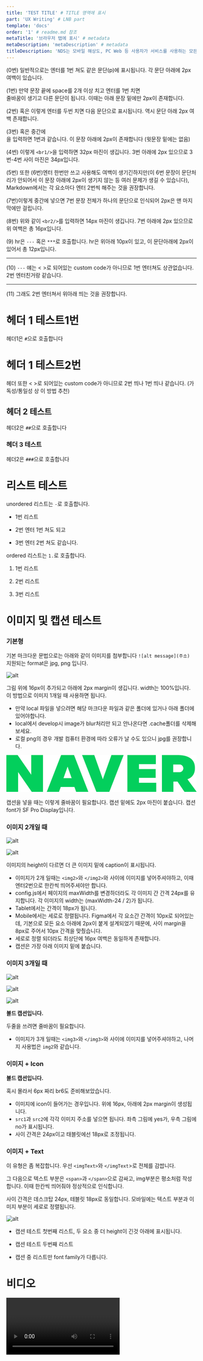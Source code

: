 ```yaml
---
title: 'TEST TITLE' # TITLE 영역에 표시
part: 'UX Writing' # LNB part
template: 'docs'
order: '1' # readme.md 참조
metaTitle: '브라우저 탭에 표시' # metadata
metaDescription: 'metaDescription' # metadata
titleDescription: 'NDS는 모바일 해상도, PC Web 등 사용자가 서비스를 사용하는 모든 서비스를 제공하는 것을 목적으로 합니다' # title 밑에 나오는 문장
---
```


(0번) 일반적으로는
엔터를 1번 쳐도 같은 문단(p)에 표시됩니다. 각 문단 아래에 2px 여백이 있습니다.

(1번) 만약 문장 끝에 space를 2개 이상 치고 엔터를 1번 치면  
줄바꿈이 생기고 다른 문단이 됩니다. 이때는 아래 문장 밑에만 2px이 존재합니다.

(2번) 혹은 이렇게 엔터를 두번 치면 다음 문단으로 표시됩니다. 역시 문단 아래 2px 여백 존재합니다.

(3번) 혹은 중간에<br/>을 입력하면 1번과 같습니다. 이 문장 아래에 2px이 존재합니다 (윗문장 밑에는 없음)

<br1/>

(4번) 이렇게 `<br1/>`을 입력하면 32px 마진이 생깁니다. 3번 아래에 2px 있으므로 3번-4번 사이 마진은 34px입니다.

(5번) 또한
<br1/>
(6번)엔터 한번만 쓰고 사용해도 여백이 생기긴하지만(이 6번 문장이 문단처리가 안되어서 이 문장 아래에 2px이 생기지 않는 등 여러 문제가 생길 수 있습니다), Markdown에서는 각 요소마다 엔터 2번씩 해주는 것을 권장합니다.

(7번)이렇게 중간에 넣으면 <br1/> 7번 문장 전체가 하나의 문단으로 인식되어 2px은 맨 마지막에만 걸립니다.

<br2/>

(8번) 위와 같이 `<br2/>`를 입력하면 14px 마진이 생깁니다. 7번 아래에 2px 있으므로 위 여백은 총 16px입니다.

<br1 />

(9) hr은 `---` 혹은 `***`로 호출합니다. hr은 위아래 10px이 있고, 이 문단아래에 2px이 있어서 총 12px입니다.

---

(10) `---` 얘는 < >로 되어있는 custom code가 아니므로 1번 엔터쳐도 상관없습니다. 2번 엔터친거랑 같습니다.

---

(11) 그래도 2번 엔터쳐서 위아래 띄는 것을 권장합니다.

<br1 /><br1 />

# 헤더 1 테스트1번

헤더1은 `#`으로 호출합니다

# 헤더 1 테스트2번

헤더 또한 < >로 되어있는 custom code가 아니므로 2번 띄나 1번 띄나 같습니다. (가독성/통일성 상 이 방법 추천)

## 헤더 2 테스트

헤더2은 `##`으로 호출합니다

### 헤더 3 테스트

헤더2은 `###`으로 호출합니다

<br1 /><br1/>

# 리스트 테스트

unordered 리스트는 `-`로 호출합니다.

- 1번 리스트
- 2번 엔터 1번 쳐도 되고

- 3번 엔터 2번 쳐도 같습니다.

<br1 />

ordered 리스트는 `1.`로 호출합니다.

1. 1번 리스트
2. 2번 리스트

3. 3번 리스트

<br1 /><br1/>

# 이미지 및 캡션 테스트

<br2/>

### 기본형

기본 마크다운 문법으로는 아래와 같이 이미지를 첨부합니다 `![alt message](주소)`  
지원되는 format은 jpg, png 입니다.

![alt](https://www.mobileworldlive.com/wp-content/uploads/2017/03/Naver-logo.png)

그림 위에 16px이 추가되고 아래에 2px margin이 생깁니다. width는 100%입니다. 이 방법으로 이미지 1개일 때 사용하면 됩니다.

<br2/>

- 만약 local 파일을 넣으려면 해당 마크다운 파일과 같은 폴더에 있거나 아래 폴더에 있어야합니다.
- local에서 develop시 image가 blur처리만 되고 안나온다면 .cache폴더를 삭제해보세요.
- 로컬 png의 경우 개발 컴퓨터 환경에 따라 오류가 날 수도 있으니 jpg를 권장합니다.

![alt](./img/dd.jpg)

<cap>

캡션을 넣을 때는 이렇게 줄바꿈이 필요합니다. 캡션 밑에도 2px 마진이 붙습니다. 캡션 font가 SF Pro Display입니다.

</cap>

<br2/>

### 이미지 2개일 때

<img2>

![alt](https://www.naverlabs.com/naverlabs_/story/202105/1621330139650.png)

![alt](https://naverlabs.com/naverlabs_/story/202010/1601982940025_ALL_.jpg)

</img2>

<cap>

이미지의 height이 다르면 더 큰 이미지 밑에 caption이 표시됩니다.

</cap>

<br2/>

- 이미지가 2개 일때는 `<img2>`와 `</img2>`와 사이에 이미지를 넣어주셔야하고, 이때 엔터2번으로 한칸씩 띄어주셔야만 합니다.
- config.js에서 페이지의 maxWidth를 변경하더라도 각 이미지 간 간격 24px를 유지합니다. 각 이미지의 width는 (maxWidth-24 / 2)가 됩니다.
- Tablet에서는 간격이 18px가 됩니다.
- Mobile에서는 세로로 정렬됩니다. Figma에서 각 요소간 간격이 10px로 되어있는데, 기본으로 모든 요소 아래에 2px이 붙게 설계되었기 때문에, 사이 margin을 8px로 주어서 10px 간격을 맞췄습니다.
- 세로로 정렬 되더라도 최상단에 16px 여백은 동일하게 존재합니다.
- 캡션은 가장 아래 이미지 밑에 붙습니다.

<br1/>

### 이미지 3개일 때

<img3>

![alt](https://www.naverlabs.com/naverlabs_/story/201904/1556186628283_SEK_8634.JPG)

![alt](https://www.naverlabs.com/naverlabs_/story/201904/1556182063383_002.JPG)

![alt](https://www.naverlabs.com/naverlabs_/story/201904/1556182489355_SEK_9008.JPG)

</img3>

<cap>

**볼드 캡션입니다.**

두줄을 쓰려면 줄바꿈이 필요합니다.

</cap>

<br2/>

- 이미지가 3개 일때는 `<img3>`와 `</img3>`와 사이에 이미지를 넣어주셔야하고, 나머지 사용법은 `img2`와 같습니다.

<br1/>

### 이미지 + Icon

<imgIcon 
  src1='https://www.naverlabs.com/naverlabs_/story/201904/1556184924229_NAVER-LABS_CES_2019_098.jpg' 
  src2='https://www.naverlabs.com/naverlabs_/story/201904/1556184803729_NAVER-LABS_CES_2019_113.jpg' 
/>

<cap>

**볼드 캡션입니다.**

<br6/>

혹시 몰라서 6px 짜리 br6도 준비해보았습니다.

</cap>

<br2/>

- 이미지에 icon이 들어가는 경우입니다. 위에 16px, 아래에 2px margin이 생성됩니다.
- `src1`과 `src2`에 각각 이미지 주소를 넣으면 됩니다. 좌측 그림에 yes가, 우측 그림에 no가 표시됩니다.
- 사이 간격은 24px이고 태블릿에선 18px로 조정됩니다.

<br1/>

### 이미지 + Text

<imgText>

<span>

이 유형은 좀 복잡합니다. 우선 `<imgText>`와 `</imgText`>로 전체를 감쌉니다.

<br2 />

그 다음으로 텍스트 부분은 `<span>`과 `</span>`으로 감싸고, img부분은 평소처럼 작성합니다. 이때 한칸씩 띄어줘야 정상적으로 인식합니다.

사이 간격은 데스크탑 24px, 테블릿 18px로 동일합니다.
모바일에는 텍스트 부분과 이미지 부분이 세로로 정렬됩니다.

</span>

![alt](https://www.naverlabs.com/naverlabs_/story/201904/1556182063383_002.JPG)

</imgText>

<cap>

- 캡션 테스트 첫번째 리스트, 두 요소 중 더 height이 긴것 아래에 표시됩니다.

- 캡션 테스트 두번째 리스트

- 캡션 중 리스트만 font family가 다릅니다.

</cap>

<br1/>

<br1/><br1/>

# 비디오

<br2/>

<video link='https://www.youtube.com/embed/_a5JYdYMmPo' />

<br2/>

만약 youtube와 같은 external video를 불러오려면 위와 같이 `<video link='주소'>` 를 사용합니다.

<br1/><br1/>

# 테이블

<br2/>

| 헤더1     | 헤더2                                                |
| --------- | ---------------------------------------------------- |
| 테스트123 | 테스트123456                                         |
| 테스트    | 이쪽 열에 긴게 있으면 이것에 맞게 비율이 조정됩니다. |

기본적으로 테이블은 위와 같은 문법을 씁니다. 이때 hyphen(-)이 3개 이상이어야 헤더로 인식합니다. 기본은 좌측 정렬입니다.

<br2/>

| header | header2 | header3 |
| ------ | ------- | ------- |
| a      | c       | e       |
| b      | d       | f       |

가독성을 위해 space를 아무쪽에나 넣어서 줄을 맞춰도 됩니다.

<br2/>

| header | header2 | header3                                                                                                                       |
| ------ | ------- | ----------------------------------------------------------------------------------------------------------------------------- |
| a      | c       | e                                                                                                                             |
| b      | d       | 네이버(NAVER)는 대한민국 최대 포털 사이트다.자매 서비스로 모바일 메신저 라인, 뉴스, 웹툰, 지도, 검색 엔진 등을 보유하고 있다. |

줄바꿈 테스트

<br2/>

<table>
  <tr>
    <th>헤더테스트</th>
    <td>일반 내용</td>
  </tr>
  <tr>
    <th>헤더테스트 길이에 맞게 늘어납니다</th>
    <td>
    기본 가로 양식과 달리 세로 양식은 header 길이가 길 때 줄바꿈이 되며 min-width는 임의로 100px로 설정했습니다.</td>
  </tr>
</table>

마크다운 특성 상 세로 헤더는 직접 코드를 작성하는 방법밖에 없는 것 같습니다.  
`<tr>`이 '행(row)'이 되며 그 안에 있는 요소들이 해당 row안의 '열(column)'로 작동됩니다. `<th>`로 쌓여진 부분에 헤더이고 `<td>`로 쌓인 부분이 일반 요소입니다.

<br1/>

| 적용대상  | AA 수준                                                                                                                                       | AAA 수준 | ㅇㅇ    |
| --------- | --------------------------------------------------------------------------------------------------------------------------------------------- | -------- | ------- |
| 기본 규칙 | 텍스트                                                                                                                                        | 4.5 : 1  | 7 : 1   |
| 예외 2    | - 18포인트 이상의 텍스트(Text-200 이상)<br6 /> Bold가 적용된 14포인트 이상의 텍스트(Text-90이상 ) <br /> 화면 확대가 가능하도록 구현된 텍스트 | f        | header3 |
| 예외 2    | <ul><li>리스트1</li><li>리스트2</li></ul>                                                                                                     | f        | header3 |
| 예외 3    | d                                                                                                                                             | f        | header3 |

`<br6/>` 추가됨 (6px)  
테이블 내부의 띄어쓰기는, 여백없이 줄바꿈하려면 <br/>을 넣습니다.  
내부 리스트는 위처럼 `<ul>`혹은 `<ol>`을 이용합니다.

<br1/><br1/>

# 시뮬레이터

### 코드 only

아래처럼 ` ``` `을 이용해서 작성합니다. 시작과 끝에 ` ``` `가 있어야 합니다.

첫 인자로는 표현할 언어명이 들어갑니다. 아마 일반적으로는 html을 사용할 듯 합니다.

highlighting theme(각 언어별 색 표현)은 가장 널리 쓰이는 prismjs를 사용했습니다.  
만약 theme을 바꾸려면 /src/components/mdxComponents/codeBlockTheme.js에서 theme이름을 바꿔주면 됩니다.

outLinkName=[]에 2개 **이상**의 링크 이름과, outLinkSrc=[]에 **같은 숫자**의 링크를 입력면 아레에 outlink가 뜹니다.

```html outLinkName=[Outlink1,Outlink2] outLinkSrc=[http://naver.com,http://figma.com]
<!-- 위에 언어 명을 쓰면 그에 맞게 문법과 색을 매칭 -->
<ul>
  <li className="Title 1">Content Section</li>
  <li className="Title 1">Content Section</li>
  <li className="Title 1">Content Section</li>
</ul>
```

<br2/>

outlink를 적지 않으면 아래처럼 나오지 않습니다.

```css
/* 위에 css, js, python 등등 여러 언어 가능 */
.hightlight {
  display: none;
}
```

<br1/>

### 코드 only + Tab

Tab의 경우는 n개로 하기엔 호출 코드가 너무 복잡하여, 우선 2개로 만들었습니다.
아래처럼 언어 옆에 `tab` 혹은 `tab=true`를 넣고, `tabName=[aa,bb]`를 넣어줍니다.  
이때 tabName에 띄어쓰기가 들어가면 안됩니다.

두번째 탭에 보여질 코드는 `---`로 구분됩니다.  
이러한 tab 양식은 한 페이지에 여러개 사용될 경우에 대비하여 **id가 필요**합니다. 서로 다른값이기만 하면 됩니다.
tab 양식의 경우 height가 자동으로 인식이 안되므로 따로 설정이 필요합니다. `height` 뒤에 숫자로 적용가능하게 하였습니다.

```html tab tabName=[Android,iOS] id=1 height=180
<!-- 위에 tab=true로 -->
<ul>
  <li className="Title 1">Content Section</li>
  <li className="Title 1">Content Section</li>
  <li className="Title 1">Content Section</li>
</ul>
---
<!-- 구조상 2개만  -->
<ul>
  <li className="Title 2">Content Section2</li>
  <li className="Title 2">Content Section2</li>
  <li className="Title 2">Content Section2</li>
</ul>
```

<br2/>

인자들의 순서는 상관이 없습니다. 탭 + outlink 예시입니다.

```html tab=true tabName=[Test1,Test2] outLinkName=[Outlink1,Outlink2] outLinkSrc=[http://naver.com,http://figma.com] id=a height=160
<!-- 위에 tab=true로 -->
<ul>
  <li className="Title 3">Content Section</li>
  <li className="Title 3">Content Section</li>
  <li className="Title 3">Content Section</li>
</ul>
---
<!-- 구조상 2개만  -->
<ul>
  <li className="Title 4">Content Section2</li>
  <li className="Title 4">Content Section2</li>
  <li className="Title 4">Content Section2</li>
</ul>
```

<br1/>

### 시뮬레이터

아래는 시뮬레이터 호출 방법입니다.
(n개 tab에서 각 n개 옵션을 호출하는 최적의 방법을 아직 고안중입니다.. 간단하게 표현하기가 복잡하네요)

<!-- <sim
  firstTabName="Light"
  firstTabOptions={
    [{
      name: "Option 1",
      source: "dd",
    },
    {
      name:"Option 2",
      source: "dd",
    }]
  }
  secondTabName="Dark"
/> -->

<br2/>

<!-- ```jsx codeDemo
import React from 'react';

function showExamples() {
  return (
    <>
      <button>test!!</button>
    </>
  );
}

// 꼭 default로 export 되어야 함.
export default showExamples;
```

### 시뮬레이터 (잘못만든것)

```js react-live
<button className={'btn-test'}>텍스트를 바꿔보세요</button>
``` -->

<br1/><br1/>

# Sound - Download

<br2/>

사운드는 아래의 명령어로 호출합니다.

<sound link='https://ia800905.us.archive.org/19/items/FREE_background_music_dhalius/backsound.mp3' />

<br2/>

다운로드는 현재 `A`와 `B` 두 타입이 구현되어 있습니다.

- 먼저 `A`타입은 `<downA />`로 호출합니다.
- 변수로는 logo, title, text, link 4개씩 필요합니다.
- `logo`에는 sketch, figma, zeplin, font, PSD, illust, PDF, lottie가 들어갈 수 있습니다.
- Desktop에서는 각 다운로드 간 간격이 24px이고, Tablet에서는 18px입니다. width가 변할수록 비율을 유지한 상태로 줄어듭니다.
- Mobile에서는 한줄로 바뀝니다.

<downA
 logo1='figma' title1='Figma Design Kit' text1="피그마" link1='https://github.com/git-for-windows/git/releases/download/v2.32.0.windows.1/Git-2.32.0-64-bit.exe'
 logo2='sketch' title2='Sketch Design Kit' text2="스케치" link2='https://github.com/git-for-windows/git/releases/download/v2.32.0.windows.1/Git-2.32.0-64-bit.exe' 
 logo3='PSD' title3='PSD Design Kit' text3="PSD" link3='https://github.com/git-for-windows/git/releases/download/v2.32.0.windows.1/Git-2.32.0-64-bit.exe' 
/>

<br2/>

두번째 양식입니다.

- `B`타입은 `<downB />`로 호출합니다.
- 마찬가지로 변수로는 logo, title, text, link 4개씩 필요합니다.
- Desktop에서는 각 다운로드 간 간격이 24px이고, Tablet에서는 18px, Mobile에서는 5px(figma에 없어서 임의)입니다. width가 변할수록 비율을 유지한 상태로 줄어듭니다.
- Desktop에서는 한줄에 3개씩, Mobile에서는 한줄에 2개씩으로 바뀝니다.

<downB
 logo1='figma' title1='Figma Design Kit' text1="피그마" link1='https://github.com/git-for-windows/git/releases/download/v2.32.0.windows.1/Git-2.32.0-64-bit.exe'
 logo2='sketch' title2='Sketch Design Kit' text2="스케치" link2='https://github.com/git-for-windows/git/releases/download/v2.32.0.windows.1/Git-2.32.0-64-bit.exe' 
 logo3='PSD' title3='PSD Design Kit' text3="PSD" link3='https://github.com/git-for-windows/git/releases/download/v2.32.0.windows.1/Git-2.32.0-64-bit.exe' 
/>

<br1/>

# Link

일반 링크를 걸때는 `[텍스트](주소)`를 사용합니다. [Naver](https://www.naver.com)

### INLINK

<br2/>

커스텀 링크 1번은 다음과 같습니다. 아래 3개의 인자를 필요로 합니다.

<link1 link='http://www.naver.com' text1='Naver Design' text2='Related link' />

<br2/>

커스텀 링크 2번은 다음과 같습니다. 아래 6개의 인자를 필요로 합니다. 각 width는 (maxWidth/2)-24 입니다.

<link2 
  link1='http://www.naver.com' text11='Naver Design' text12='Related link' 
  link2='http://www.figma.com' text21='Naver Test' text22='Related link'
/>

<br1/>

### OUTINK

<br2/>

커스텀 아웃링크는 다음과 같습니다.

<outlink text='Test1' link='http://naver.com' />

<br2/>

n개가 들어갈 때에는, text에 comma가 들어갈 수도 있으니 `;`로 구분자를 넣었습니다.  
text와 link의 수가 같아야하며, 인자에 띄어쓰기가 들어가면 안됩니다.

<outlink text='Test1;Test2' link='http://naver.com;http://figma.com' />

<br2/>

<outlink text='Test1;Test2;Test3;Test4' link='http://naver.com;http://figma.com;http://naver.com;http://figma.com' />

<br1/>

### MAILINK

<br2/>

Mail Link는 다음과 같이 호출합니다.

<mailLink
 name1='Name_1' mail1='mail@navercorp.com' photo1=''
 name2='Name_2' mail2='mail@navercorp.com' photo2=''  
 name3='Name_3' mail3='mail@navercorp.com' photo3=''
/>

- 변수 3개 `name`, `mail`, `photo`가 모두 필요합니다. `''`이런 식으로 비워져있어도 됩니다.
- 각 요소 간 간격은 24px고 태블릿에서는 18px입니다.
- 모바일에서는 1줄로 바뀝니다.
- 이때 아래 margin은 16px입니다 (figma에 없어서 임의)

<br2/>

만약 인자 `photo`에 사진 링크를 넣으면 사진이 표시됩니다.

<mailLink name1='Name_Eng' mail1='mail@navercorp.com' photo1='https://i.imgur.com/CNhZzYY.jpeg' />

<br1/>

# etc

첫번째 _italic 글씨 표현_ 방법.

두번째 _italic 글씨 표현_ 방법. 일반적으론 이 방법을 주로 사용합니다. ~~delete는 이렇게~~

**strong 글씨 표현**은 이 방법을 사용합니다.

Bold와 italic을 한번에 하려면 **_이 방법_**을 사용합니다.

<br1/>

# 추가 컴포넌트

<br2/>

<img6>

![alt](https://www.naverlabs.com/naverlabs_/story/201904/1556186628283_SEK_8634.JPG)

<span>원칙</span>

이렇게 `<img6>`으로 감싸고 이미지->타이틀->본문 순서대로 적어주세요. 타이틀은 `<span>`으로 감싸면 인식합니다.

![alt](https://www.naverlabs.com/naverlabs_/story/201904/1556182063383_002.JPG)

<span>허용</span>

줄바꿈으로 각 파트를 인식하기 때문에, 또다른 줄바꿈이 생기면 안됩니다. <br2/> <ul><li> 리스트1 </li><li> 리스트2 </li></ul>

![alt](https://www.naverlabs.com/naverlabs_/story/201904/1556182489355_SEK_9008.JPG)

<span>비허용</span>

줄바꾸려면 <br/> 이렇게 해도 됩니다.  
**뒤에 스페이스 두번 후 엔터**  
해도 됩니다.

</img6>
